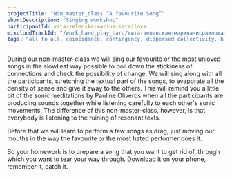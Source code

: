 ```yaml
---
projectTitle: "Non_master_class “A favourite Song”"
shortDescription: "Singing workshop"
participantId: vita-zelenska-marina-israilova
mixcloudTrackId: "/work_hard_play_hard/вита-зеленская-марина-исраилова-не_мастер_класс-любимая-песня-практика-совместного-пения/"
tags: "all to all, coincidance, contingency, dispersed collectivity, h o o o o o o w w w w w l, intimate interfaces, joy acceleration, political dancefloor, psychodata, rhythm, speculative synthesis, tongue and teeth of creativity, yesterday's unalienated celebration"
---
```

During our non-master-class we will sing our favourite or the most unloved songs in the slowliest way possible to boil down the stickiness of connections and check the possibility of change. We will sing along with all the participants, stretching the textual part of the songs, to evaporate all the density of sense and give it away to the others. This will remind you a little bit of the sonic meditations by Pauline Oliveros when all the participants are producing sounds together while listening carefully to each other's sonic movements. The difference of this non-master-class, however, is that everybody is listening to the ruining of resonant texts.

Before that we will learn to perform a few songs as drag, just moving our mouths in the way the favourite or the most hated performer does it.

So your homework is to prepare a song that you want to get rid of, through which you want to tear your way through. Download it on your phone, remember it, catch it.
